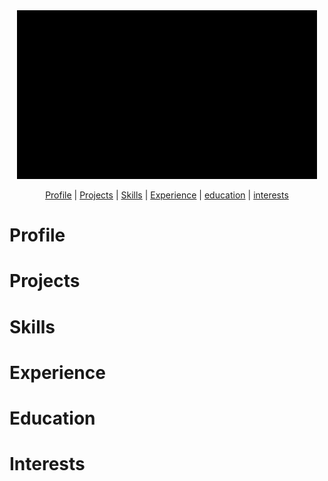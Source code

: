 <div align="center">
  <img src="https://github.com/SophLewDev/SophLewDev/blob/main/imagesvideos/banner_video2.gif" alt="banner"/>
  
[Profile](#profile) | [Projects](#projects) | [Skills](#skills) | [Experience](#experience) | [education](#education) | [interests](#interests)
</div>

# **Profile**


# **Projects**


# **Skills**


# **Experience**


# **Education**


# **Interests**
